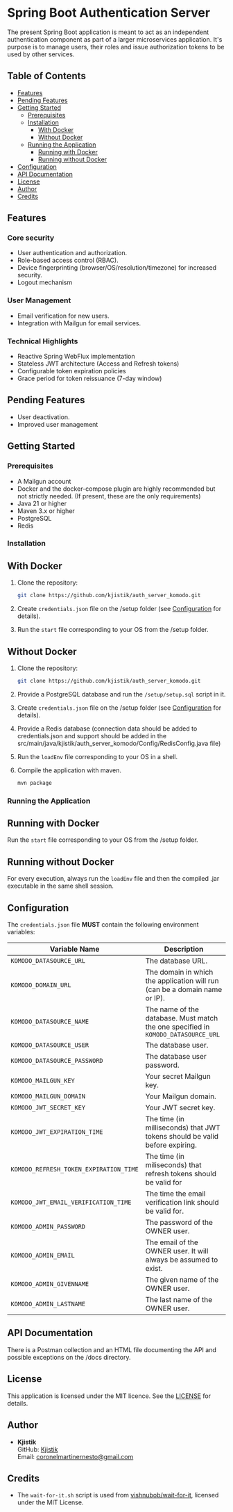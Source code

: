 # Spring Boot Authentication Server

The present Spring Boot application is meant to act as an independent authentication component as part of a larger microservices application. It's purpose is to manage users, their roles and issue authorization tokens to be used by other services. 

## Table of Contents
- [Features](#features)
- [Pending Features](#pending-features)
- [Getting Started](#getting-started)
  - [Prerequisites](#prerequisites)
  - [Installation](#installation)
    - [With Docker](#with-docker)
    - [Without Docker](#without-docker)
  - [Running the Application](#running-the-application)
    - [Running with Docker](#running-with-docker)
    - [Running without Docker](#running-without-docker)
- [Configuration](#configuration)
- [API Documentation](#api-documentation)
- [License](#license)
- [Author](#author)
- [Credits](#credits)

## Features

### Core security
- User authentication and authorization.
- Role-based access control (RBAC).
- Device fingerprinting (browser/OS/resolution/timezone) for increased security.
- Logout mechanism

### User Management
- Email verification for new users.
- Integration with Mailgun for email services.

### Technical Highlights
- Reactive Spring WebFlux implementation
- Stateless JWT architecture (Access and Refresh tokens)
- Configurable token expiration policies
- Grace period for token reissuance (7-day window)

## Pending Features

- User deactivation.
- Improved user management

## Getting Started

### Prerequisites
- A Mailgun account 
- Docker and the docker-compose plugin are highly recommended but not strictly needed. (If present, these are the only requirements)
- Java 21 or higher
- Maven 3.x or higher
- PostgreSQL
- Redis

### Installation 

## With Docker

1. Clone the repository:
   ```bash
   git clone https://github.com/kjistik/auth_server_komodo.git
    ```

2. Create `credentials.json` file on the /setup folder (see [Configuration](#configuration) for details).

4. Run the `start` file corresponding to your OS from the /setup folder.

## Without Docker
1. Clone the repository:
   ```bash
   git clone https://github.com/kjistik/auth_server_komodo.git
    ```
2. Provide a PostgreSQL database and run the `/setup/setup.sql` script in it.

3. Create `credentials.json` file on the /setup folder (see [Configuration](#configuration) for details).

4. Provide a Redis database (connection data should be added to credentials.json and support should be added in the src/main/java/kjistik/auth_server_komodo/Config/RedisConfig.java file)

5. Run the `loadEnv` file corresponding to your OS in a shell.

6. Compile the application with maven.
   ```bash
   mvn package
    ```
### Running the Application

## Running with Docker

Run the `start` file corresponding to your OS from the /setup folder.

## Running without Docker
 For every execution, always run the `loadEnv` file and then the compiled .jar executable in the same shell  session. 

## Configuration

  The `credentials.json` file **MUST** contain the following environment variables:

  | Variable Name                     | Description                                                                 |
  |-----------------------------------|-----------------------------------------------------------------------------|
  | `KOMODO_DATASOURCE_URL`           | The database URL.                                                          |
  | `KOMODO_DOMAIN_URL`               | The domain in which the application will run (can be a domain name or IP). |
  | `KOMODO_DATASOURCE_NAME`          | The name of the database. Must match the one specified in `KOMODO_DATASOURCE_URL`  |
  | `KOMODO_DATASOURCE_USER`          | The database user.                                                         |
  | `KOMODO_DATASOURCE_PASSWORD`      | The database user password.                                                |
  | `KOMODO_MAILGUN_KEY`              | Your secret Mailgun key.                                                   |
  | `KOMODO_MAILGUN_DOMAIN`           | Your Mailgun domain.                                                       |
  | `KOMODO_JWT_SECRET_KEY`           | Your JWT secret key.                                                       |
  | `KOMODO_JWT_EXPIRATION_TIME`      | The time (in milliseconds) that JWT tokens should be valid before expiring.|
  | `KOMODO_REFRESH_TOKEN_EXPIRATION_TIME`| The time (in miliseconds) that refresh tokens should be valid for      |
  | `KOMODO_JWT_EMAIL_VERIFICATION_TIME` | The time the email verification link should be valid for.               |
  | `KOMODO_ADMIN_PASSWORD`           | The password of the OWNER user.                                            |
  | `KOMODO_ADMIN_EMAIL`              | The email of the OWNER user. It will always be assumed to exist.           |
  | `KOMODO_ADMIN_GIVENNAME`          | The given name of the OWNER user.                                          |
  | `KOMODO_ADMIN_LASTNAME`           | The last name of the OWNER user.                                           |

## API Documentation
  
  There is a Postman collection and an HTML file documenting the API and possible exceptions on the /docs directory.

## License

  This application is licensed under the MIT licence. See the [LICENSE](LICENSE) for details.

## Author
- **Kjistik**  
  GitHub: [Kjistik](https://github.com/kjistik)  
  Email: [coronelmartinernesto@gmail.com](mailto:coronelmartinernesto@gmail.com)

## Credits
- The `wait-for-it.sh` script is used from [vishnubob/wait-for-it](https://github.com/vishnubob/wait-for-it), licensed under the MIT License.